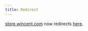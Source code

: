 ```yaml
---
title: Redirect
---
```


[store.wincent.com](http://store.wincent.com/) now redirects [here](https://secure.wincent.com/a/store/).

